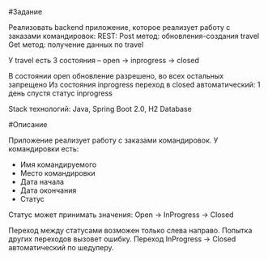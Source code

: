 #Задание

Реализовать backend приложение, которое реализует работу 
с заказами командировок:
REST:
Post метод: обновления-создания travel
Get метод: получение данных по travel

У travel есть 3 состояния – open -> inprogress -> closed

В состоянии open обновление разрешено, во всех остальных запрещено
Из состояния inprogress переход в closed автоматический: 
1 день спустя статус inprogress

Stack технологий: Java, Spring Boot 2.0, H2 Database

#Описание

Приложение реализует работу с заказами командировок. У командировки есть:
- Имя командируемого
- Место командировки
- Дата начала
- Дата окончания
- Статус

Статус может принимать значения: 
Open -> InProgress -> Closed

Переход между статусами возможен только слева направо. 
Попытка других переходов вызовет ошибку.
Переход InProgress -> Closed автоматический по шедулеру.